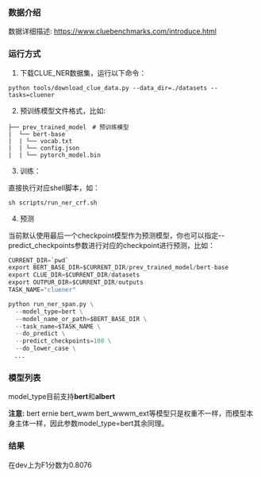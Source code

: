 ### 数据介绍

数据详细描述: https://www.cluebenchmarks.com/introduce.html

### 运行方式
1. 下载CLUE_NER数据集，运行以下命令：
```shell
python tools/download_clue_data.py --data_dir=./datasets --tasks=cluener
```
2. 预训练模型文件格式，比如:
```text
├── prev_trained_model　# 预训练模型
|  └── bert-base
|  | └── vocab.txt
|  | └── config.json
|  | └── pytorch_model.bin
```
3. 训练：

直接执行对应shell脚本，如：
```shell
sh scripts/run_ner_crf.sh
```
4. 预测

当前默认使用最后一个checkpoint模型作为预测模型，你也可以指定--predict_checkpoints参数进行对应的checkpoint进行预测，比如：
```python
CURRENT_DIR=`pwd`
export BERT_BASE_DIR=$CURRENT_DIR/prev_trained_model/bert-base
export CLUE_DIR=$CURRENT_DIR/datasets
export OUTPUR_DIR=$CURRENT_DIR/outputs
TASK_NAME="cluener"

python run_ner_span.py \
  --model_type=bert \
  --model_name_or_path=$BERT_BASE_DIR \
  --task_name=$TASK_NAME \
  --do_predict \
  --predict_checkpoints=100 \
  --do_lower_case \
　...
```
### 模型列表

model_type目前支持**bert**和**albert**

**注意:** bert ernie bert_wwm bert_wwwm_ext等模型只是权重不一样，而模型本身主体一样，因此参数model_type=bert其余同理。

### 结果

在dev上为F1分数为0.8076
